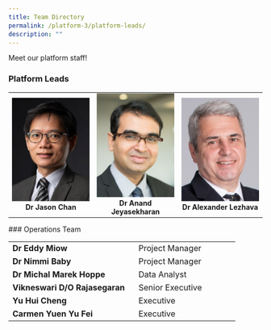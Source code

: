```yaml
---
title: Team Directory
permalink: /platform-3/platform-leads/
description: ""
---
```

Meet our platform staff!
### Platform Leads
<table>
	<tbody>
		<tr>
			<td width="25%">
				<a href="/leaders/dr-jason-chan/">
					<img style="width:200px" src="/images/Leaders/dr-jason-chan.png">
				</a>
				<div align="center"><b>Dr Jason Chan</b></div>
			</td>
			<td width="25%">
				<a href="/leaders/dr-anand-jeyasekharan/">
					<img style="width:200px" src="/images/Leaders/anand-jeyasekharan.png">
				</a>
				<div align="center"><b>Dr Anand Jeyasekharan</b></div>
			</td>
			<td width="25%">
				<a href="/leaders/dr-alexander-lezhava/">
					<img style="width:200px" src="/images/Leaders/dr-alexandra-lezhava.png">
				</a>
				<div align="center"><b>Dr Alexander Lezhava</b></div>
			</td>
		</tr>
	</tbody>
</table>
### Operations Team
<table border="0" style="font-size: 16px;">
	<colgroup>
	<col style="width: 250px;">
  <col style="width: 200px;">
	</colgroup>
	<tbody>
		<tr align="left">
			<td><b>Dr Eddy Miow</b></td>
			<td>Project Manager</td>
		</tr>
			<tr align="left">
			<td><b>Dr Nimmi Baby</b></td>
			<td>Project Manager</td>
		</tr>
			<tr>
			<td><b>Dr Michal Marek Hoppe</b></td>
			<td>Data Analyst</td>
		</tr>
							<tr align="left">
			<td><b>Vikneswari D/O Rajasegaran</b></td>
			<td>Senior Executive</td>
			</tr>
									<tr>
			<td><b>Yu Hui Cheng</b></td>
			<td>Executive</td>
		</tr>
											<tr>
			<td><b>Carmen Yuen Yu Fei</b></td>
			<td>Executive</td>
		</tr>
	</tbody></table>
